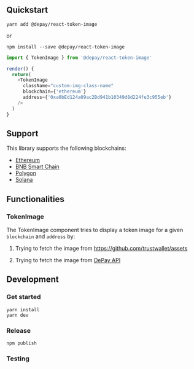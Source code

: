 ## Quickstart

```
yarn add @depay/react-token-image
```

or 

```
npm install --save @depay/react-token-image
```

```javascript
import { TokenImage } from '@depay/react-token-image'

render() {
  return(
    <TokenImage
      className="custom-img-class-name"
      blockchain={'ethereum'}
      address={'0xa0bEd124a09ac2Bd941b10349d8d224fe3c955eb'}
    />
  )
}
```

## Support

This library supports the following blockchains:

- [Ethereum](https://ethereum.org)
- [BNB Smart Chain](https://www.binance.org/smartChain)
- [Polygon](https://polygon.technology)
- [Solana](https://solana.com)

## Functionalities

### TokenImage

The TokenImage component tries to display a token image for a given `blockchain` and `address` by:

1. Trying to fetch the image from https://github.com/trustwallet/assets

2. Trying to fetch the image from [DePay API](https://depay.com/documentation/api)

## Development

### Get started

```
yarn install
yarn dev
```

### Release

```
npm publish
```

### Testing
